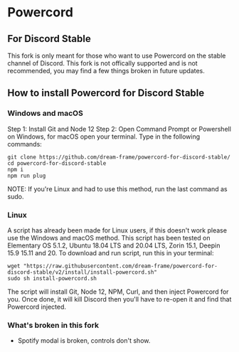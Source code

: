 # Powercord
## For Discord Stable
This fork is only meant for those who want to use Powercord on the stable channel of Discord. This fork is not offically supported and is not recommended, you may find a few things broken in future updates.
## How to install Powercord for Discord Stable
### Windows and macOS
Step 1: Install Git and Node 12
Step 2: Open Command Prompt or Powershell on Windows, for macOS open your terminal.
Type in the following commands:
```
git clone https://github.com/dream-frame/powercord-for-discord-stable/
cd powercord-for-discord-stable
npm i
npm run plug
```
NOTE: If you're Linux and had to use this method, run the last command as sudo.

### Linux
A script has already been made for Linux users, if this doesn't work please use the Windows and macOS method.
This script has been tested on Elementary OS 5.1.2, Ubuntu 18.04 LTS and 20.04 LTS, Zorin 15.1, Deepin 15.9 15.11 and 20.
To download and run script, run this in your terminal:
```
wget "https://raw.githubusercontent.com/dream-frame/powercord-for-discord-stable/v2/install/install-powercord.sh"
sudo sh install-powercord.sh
```
The script will install Git, Node 12, NPM, Curl, and then inject Powercord for you. Once done, it will kill Discord then you'll have to re-open it and find that Powercord injected.

### What's broken in this fork
 - Spotify modal is broken, controls don't show.
